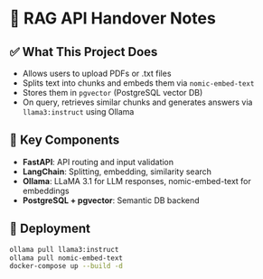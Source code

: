 # 🧾 RAG API Handover Notes

## ✅ What This Project Does
- Allows users to upload PDFs or .txt files
- Splits text into chunks and embeds them via `nomic-embed-text`
- Stores them in `pgvector` (PostgreSQL vector DB)
- On query, retrieves similar chunks and generates answers via `llama3:instruct` using Ollama

## 🧠 Key Components
- **FastAPI**: API routing and input validation
- **LangChain**: Splitting, embedding, similarity search
- **Ollama**: LLaMA 3.1 for LLM responses, nomic-embed-text for embeddings
- **PostgreSQL + pgvector**: Semantic DB backend

## 🚀 Deployment
```bash
ollama pull llama3:instruct
ollama pull nomic-embed-text
docker-compose up --build -d
